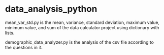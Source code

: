 # data_analysis_python

mean_var_std.py is the mean, variance, standard deviation, maximum value, minimum value, and sum of the data calculator project using dictionary with lists.

demographic_data_analyzer.py is the analysis of the csv file according to the questions in it.
